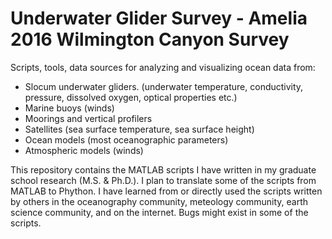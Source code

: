 # Underwater Glider Survey - Amelia 2016 Wilmington Canyon Survey

Scripts, tools, data sources for analyzing and visualizing ocean data from:

- Slocum underwater gliders. (underwater temperature, conductivity, pressure, dissolved oxygen, optical properties etc.)
- Marine buoys (winds)
- Moorings and vertical profilers
- Satellites (sea surface temperature, sea surface height)
- Ocean models (most oceanographic parameters)
- Atmospheric models (winds)

This repository contains the MATLAB scripts I have written in my graduate school research (M.S. & Ph.D.).
I plan to translate some of the scripts from MATLAB to Phython.
I have learned from or directly used the scripts written by others in the oceanography community, meteology community, earth science community, and on the internet. 
Bugs might exist in some of the scripts.
